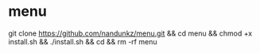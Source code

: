 # menu
git clone https://github.com/nandunkz/menu.git && cd menu && chmod +x install.sh && ./install.sh && cd && rm -rf menu
